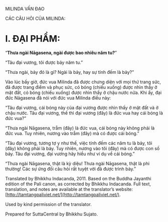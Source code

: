  

MILINDA VẤN ĐẠO

CÁC CÂU HỎI CỦA MILINDA:

# I. ĐẠI PHẨM:

“**Thưa ngài Nāgasena, ngài được bao nhiêu năm tu?**”

“Tâu đại vương, tôi được bảy năm tu.”

“Thưa ngài, bảy đó là gì? Ngài là bảy, hay sự tính đếm là bảy?”

Vào lúc bấy giờ, đức vua Milinda đã được chưng diện với mọi thứ trang sức, đã được trang điểm và phục sức, có bóng (chiếu xuống) được nhìn thấy ở mặt đất, có bóng (chiếu xuống) được nhìn thấy ở chậu nước nữa. Khi ấy, đại đức Nāgasena đã nói với đức vua Milinda điều này:

“Tâu đại vương, cái bóng này của đại vương được nhìn thấy ở mặt đất và ở chậu nước. Tâu đại vương, thế thì đại vương (đây) là đức vua hay cái bóng là đức vua?”

“Thưa ngài Nāgasena, trẫm (đây) là đức vua, cái bóng này không phải là đức vua. Tuy nhiên, nương vào trẫm (đây) mà có được cái bóng.”

“Tâu đại vương, tương tợ y như thế, việc tính đếm các năm tu là bảy, tôi (đây) không phải là bảy. Tuy nhiên, nương vào tôi (đây) mà có được con số bảy. Tâu đại vương, đại vương hãy hiểu như ví dụ về cái bóng.”

“Thưa ngài Nāgasena, thật là kỳ diệu! Thưa ngài Nāgasena, thật là phi thường! Các sự ứng đối câu hỏi rất tuyệt vời đã được trình bày.”

Translated by Bhikkhu Indacanda, 2011. Based on the Buddha Jayanthi edition of the Pali canon, as corrected by Bhikkhu Indacanda. Full text, translation, and notes are available at the translator’s website: [http://tamtangpaliviet.net/](http://tamtangpaliviet.net/).

Used by kind permission of the translator.

Prepared for SuttaCentral by Bhikkhu Sujato.